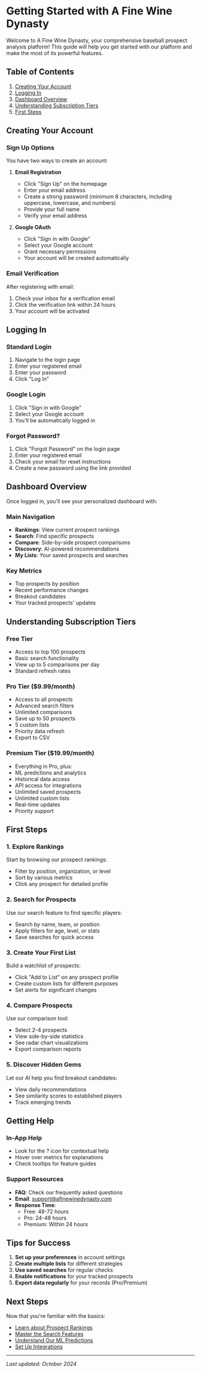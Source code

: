 # Getting Started with A Fine Wine Dynasty

Welcome to A Fine Wine Dynasty, your comprehensive baseball prospect analysis platform! This guide will help you get started with our platform and make the most of its powerful features.

## Table of Contents
1. [Creating Your Account](#creating-your-account)
2. [Logging In](#logging-in)
3. [Dashboard Overview](#dashboard-overview)
4. [Understanding Subscription Tiers](#understanding-subscription-tiers)
5. [First Steps](#first-steps)

## Creating Your Account

### Sign Up Options

You have two ways to create an account:

1. **Email Registration**
   - Click "Sign Up" on the homepage
   - Enter your email address
   - Create a strong password (minimum 8 characters, including uppercase, lowercase, and numbers)
   - Provide your full name
   - Verify your email address

2. **Google OAuth**
   - Click "Sign in with Google"
   - Select your Google account
   - Grant necessary permissions
   - Your account will be created automatically

### Email Verification

After registering with email:
1. Check your inbox for a verification email
2. Click the verification link within 24 hours
3. Your account will be activated

## Logging In

### Standard Login
1. Navigate to the login page
2. Enter your registered email
3. Enter your password
4. Click "Log In"

### Google Login
1. Click "Sign in with Google"
2. Select your Google account
3. You'll be automatically logged in

### Forgot Password?
1. Click "Forgot Password" on the login page
2. Enter your registered email
3. Check your email for reset instructions
4. Create a new password using the link provided

## Dashboard Overview

Once logged in, you'll see your personalized dashboard with:

### Main Navigation
- **Rankings**: View current prospect rankings
- **Search**: Find specific prospects
- **Compare**: Side-by-side prospect comparisons
- **Discovery**: AI-powered recommendations
- **My Lists**: Your saved prospects and searches

### Key Metrics
- Top prospects by position
- Recent performance changes
- Breakout candidates
- Your tracked prospects' updates

## Understanding Subscription Tiers

### Free Tier
- Access to top 100 prospects
- Basic search functionality
- View up to 5 comparisons per day
- Standard refresh rates

### Pro Tier ($9.99/month)
- Access to all prospects
- Advanced search filters
- Unlimited comparisons
- Save up to 50 prospects
- 5 custom lists
- Priority data refresh
- Export to CSV

### Premium Tier ($19.99/month)
- Everything in Pro, plus:
- ML predictions and analytics
- Historical data access
- API access for integrations
- Unlimited saved prospects
- Unlimited custom lists
- Real-time updates
- Priority support

## First Steps

### 1. Explore Rankings
Start by browsing our prospect rankings:
- Filter by position, organization, or level
- Sort by various metrics
- Click any prospect for detailed profile

### 2. Search for Prospects
Use our search feature to find specific players:
- Search by name, team, or position
- Apply filters for age, level, or stats
- Save searches for quick access

### 3. Create Your First List
Build a watchlist of prospects:
- Click "Add to List" on any prospect profile
- Create custom lists for different purposes
- Set alerts for significant changes

### 4. Compare Prospects
Use our comparison tool:
- Select 2-4 prospects
- View side-by-side statistics
- See radar chart visualizations
- Export comparison reports

### 5. Discover Hidden Gems
Let our AI help you find breakout candidates:
- View daily recommendations
- See similarity scores to established players
- Track emerging trends

## Getting Help

### In-App Help
- Look for the ? icon for contextual help
- Hover over metrics for explanations
- Check tooltips for feature guides

### Support Resources
- **FAQ**: Check our frequently asked questions
- **Email**: support@afinewinedynasty.com
- **Response Time**:
  - Free: 48-72 hours
  - Pro: 24-48 hours
  - Premium: Within 24 hours

## Tips for Success

1. **Set up your preferences** in account settings
2. **Create multiple lists** for different strategies
3. **Use saved searches** for regular checks
4. **Enable notifications** for your tracked prospects
5. **Export data regularly** for your records (Pro/Premium)

## Next Steps

Now that you're familiar with the basics:
- [Learn about Prospect Rankings](./rankings-guide.md)
- [Master the Search Features](./search-guide.md)
- [Understand Our ML Predictions](./ml-predictions-guide.md)
- [Set Up Integrations](./integrations-guide.md)

---

*Last updated: October 2024*